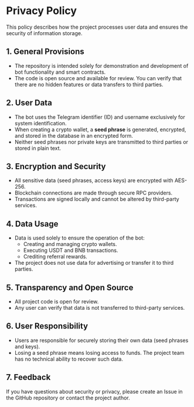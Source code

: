 # Privacy Policy

This policy describes how the project processes user data and ensures
the security of information storage.

## 1. General Provisions

-   The repository is intended solely for demonstration and development
    of bot functionality and smart contracts.
-   The code is open source and available for review. You can verify
    that there are no hidden features or data transfers to third
    parties.

## 2. User Data

-   The bot uses the Telegram identifier (ID) and username exclusively
    for system identification.
-   When creating a crypto wallet, a **seed phrase** is generated,
    encrypted, and stored in the database in an encrypted form.
-   Neither seed phrases nor private keys are transmitted to third
    parties or stored in plain text.

## 3. Encryption and Security

-   All sensitive data (seed phrases, access keys) are encrypted with
    AES-256.
-   Blockchain connections are made through secure RPC providers.
-   Transactions are signed locally and cannot be altered by third-party
    services.

## 4. Data Usage

-   Data is used solely to ensure the operation of the bot:
    -   Creating and managing crypto wallets.
    -   Executing USDT and BNB transactions.
    -   Crediting referral rewards.
-   The project does not use data for advertising or transfer it to
    third parties.

## 5. Transparency and Open Source

-   All project code is open for review.
-   Any user can verify that data is not transferred to third-party
    services.

## 6. User Responsibility

-   Users are responsible for securely storing their own data (seed
    phrases and keys).
-   Losing a seed phrase means losing access to funds. The project team
    has no technical ability to recover such data.

## 7. Feedback

If you have questions about security or privacy, please create an Issue
in the GitHub repository or contact the project author.
